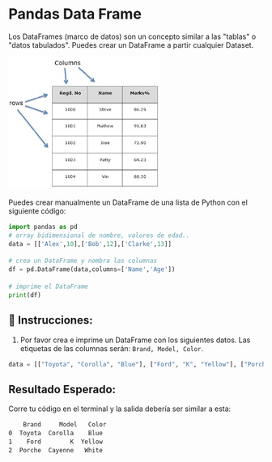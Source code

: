 # Pandas Data Frame

Los DataFrames (marco de datos) son  un concepto similar a las "tablas" o "datos tabulados". Puedes crear un DataFrame a partir cualquier Dataset.

![dataframe](../../assets/dataframe.jpeg)

Puedes crear manualmente un DataFrame de una lista de Python con el siguiente código:

```python
import pandas as pd
# array bidimensional de nombre, valores de edad..
data = [['Alex',10],['Bob',12],['Clarke',13]]

# crea un DataFrame y nombra las columnas
df = pd.DataFrame(data,columns=['Name','Age'])

# imprime el DataFrame
print(df)
```

## 📝 Instrucciones:

1. Por favor crea e imprime un DataFrame con los siguientes datos. Las etiquetas de las columnas serán: `Brand, Model, Color`.

```python
data = [["Toyota", "Corolla", "Blue"], ["Ford", "K", "Yellow"], ["Porche", "Cayenne", "White"]]
```

## Resultado Esperado:

Corre tu código en el terminal y la salida debería ser similar a esta:

```bash
    Brand     Model   Color
0  Toyota  Corolla    Blue
1    Ford        K  Yellow
2  Porche  Cayenne   White
```